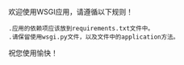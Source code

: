 欢迎使用WSGI应用，请遵循以下规则！

	.应用的依赖项应该放到requirements.txt文件中。
	.请保留使用wsgi.py文件，以及文件中的application方法。

祝您使用愉快！

